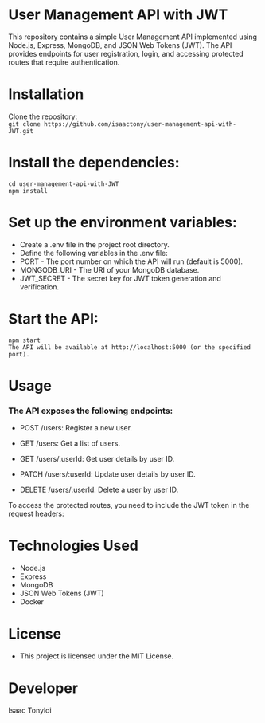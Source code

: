 # User Management API with JWT
This repository contains a simple User Management API implemented using Node.js, Express, MongoDB, and JSON Web Tokens (JWT). The API provides endpoints for user registration, login, and accessing protected routes that require authentication.
# Installation  
Clone the repository:   
```git clone https://github.com/isaactony/user-management-api-with-JWT.git```        
# Install the dependencies:  
```      
cd user-management-api-with-JWT       
npm install        
```             
# Set up the environment variables:       
    
- Create a .env file in the project root directory.
- Define the following variables in the .env file:
- PORT - The port number on which the API will run (default is 5000).
- MONGODB_URI - The URI of your MongoDB database.
- JWT_SECRET - The secret key for JWT token generation and verification.

# Start the API:
```   
npm start 
The API will be available at http://localhost:5000 (or the specified port).
```

# Usage
### The API exposes the following endpoints:

- POST /users: Register a new user.

- GET /users: Get a list of users.

- GET /users/:userId: Get user details by user ID.

- PATCH /users/:userId: Update user details by user ID.

- DELETE /users/:userId: Delete a user by user ID.


To access the protected routes, you need to include the JWT token in the request headers:


# Technologies Used
- Node.js
- Express
- MongoDB
- JSON Web Tokens (JWT)
- Docker


# License
- This project is licensed under the MIT License.


# Developer
Isaac Tonyloi



